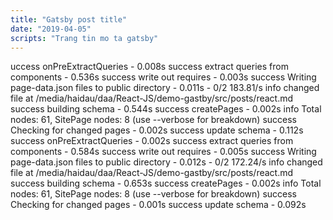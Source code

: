 ```yaml
---
title: "Gatsby post title"
date: "2019-04-05"
scripts: "Trang tin mo ta gatsby"
---
```


uccess onPreExtractQueries - 0.008s
success extract queries from components - 0.536s
success write out requires - 0.003s
success Writing page-data.json files to public directory - 0.011s - 0/2 183.81/s
info changed file at /media/haidau/daa/React-JS/demo-gastby/src/posts/react.md
success building schema - 0.544s
success createPages - 0.002s
info Total nodes: 61, SitePage nodes: 8 (use --verbose for breakdown)
success Checking for changed pages - 0.002s
success update schema - 0.112s
success onPreExtractQueries - 0.002s
success extract queries from components - 0.584s
success write out requires - 0.005s
success Writing page-data.json files to public directory - 0.012s - 0/2 172.24/s
info changed file at /media/haidau/daa/React-JS/demo-gastby/src/posts/react.md
success building schema - 0.653s
success createPages - 0.002s
info Total nodes: 61, SitePage nodes: 8 (use --verbose for breakdown)
success Checking for changed pages - 0.001s
success update schema - 0.092s
